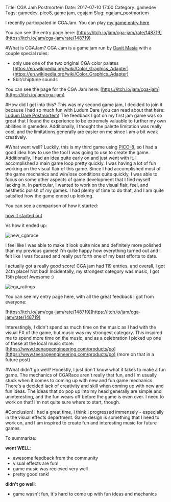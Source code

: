 Title: CGA Jam Postmortem
Date: 2017-07-10 17:00
Category: gamedev
Tags: gamedev, pico8, game jam, cgajam
Slug: cgajam_postmortem

I recently participated in CGAJam. You can play [my game entry here](https://mccolgst.itch.io/cga-race)

You can see the entry page here: [https://itch.io/jam/cga-jam/rate/148719](https://itch.io/jam/cga-jam/rate/148719)

#What is CGAJam? 
CGA Jam is a game jam run by [Davit Masia](https://twitter.com/DavitMasia) with a couple special rules:

+ only use one of the two original CGA color palates [https://en.wikipedia.org/wiki/Color_Graphics_Adapter](https://en.wikipedia.org/wiki/Color_Graphics_Adapter)
+ 8bit/chiptune sounds

You can see the page for the CGA Jam here:
[https://itch.io/jam/cga-jam](https://itch.io/jam/cga-jam)

#How did I get into this?
This was my second game jam, I decided to join it because I had so much fun with Ludum Dare (you can read about that here: [Ludum Dare Postmortem](http://sean.town/ld38_postmortem.html))
The feedback I got on my first jam game was so great that I found the experience to be extremely valuable to further my own abilities in gamedev. 
Additionally, I thought the palette limitation was really cool, and the limitations generally are easier on me since I am a bit weak creatively.

#What went well?
Luckily, this is my third game using [PICO-8](https://www.lexaloffle.com/pico-8.php), so I had a good idea how to use the tool I was going to use to create the game.
Additionally, I had an idea quite early on and just went with it. I accomplished a main game loop pretty quickly.
I was having a lot of fun working on the visual flair of this game. Since I had accomplished most of the game mechanics and win/lose conditions quite quickly, I was able to focus on some other aspects of game development that I find myself lacking in. In particular, I wanted to work on the visual flair, feel, and aesthetic polish of my games. I had plenty of time to do that, and I am quite satisfied how the game ended up looking.

You can see a comparison of how it started:

[how it started out](https://twitter.com/mccolgst/status/871117507418968064)

Vs how it ended up:

![new_cgarace]({filename}/images/new_cgarace.gif)

I feel like I was able to make it look quite nice and definitely more polished than my previous games! I'm quite happy how everything turned out and I felt like I was focused and really put forth one of my best efforts to date.

I actually got a really good score! CGA jam had 119 entries, and overall, I got 24th place! Not bad! Incidentally, my strongest category was music, I got 15th place! Awesome :)


![cga_ratings]({filename}/images/cga_ratings.png)


You can see my entry page here, with all the great feedback I got from everyone:

[https://itch.io/jam/cga-jam/rate/148719](https://itch.io/jam/cga-jam/rate/148719)

Interestingly, I didn't spend as much time on the music as I had with the visual FX of the game, but music was my strongest category. This inspired me to spend more time on the music, and as a celebration I picked up one of these at the local music store: [https://www.teenageengineering.com/products/po](https://www.teenageengineering.com/products/po) (more on that in a future post)

#What didn't go well?
Honestly, I just don't know what it takes to make a fun game.
The mechanics of CGARace aren't really that fun, and I'm usually stuck when it comes to coming up with new and fun game mechanics. There's a decided lack of creativity and skill when coming up with new and fun ideas. The ideas that do pop up into my head generally are simple and uninteresting, and the fun wears off before the game is even over. I need to work on that! I'm not quite sure where to start, though.

#Conclusion!
I had a great time, I think I progressed immensely - especially in the visual effects department. Game design is something that I need to work on, and I am inspired to create fun and interesting music for future games.


To summarize:

**went WELL**:

* awesome feedback from the community
* visual effects are fun!
* game music was recieved very well
* pretty good rank!


**didn't go well**:

* game wasn't fun, it's hard to come up with fun ideas and mechanics